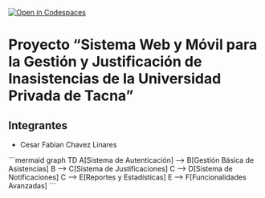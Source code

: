 [![Open in Codespaces](https://classroom.github.com/assets/launch-codespace-2972f46106e565e64193e422d61a12cf1da4916b45550586e14ef0a7c637dd04.svg)](https://classroom.github.com/open-in-codespaces?assignment_repo_id=17169109)
#  Proyecto “Sistema Web y Móvil para la Gestión y Justificación de Inasistencias de la Universidad Privada de Tacna”

## Integrantes
- Cesar Fabian Chavez Linares


´´´mermaid
graph TD
    A[Sistema de Autenticación] --> B[Gestión Básica de Asistencias]
    B --> C[Sistema de Justificaciones]
    C --> D[Sistema de Notificaciones]
    C --> E[Reportes y Estadísticas]
    E --> F[Funcionalidades Avanzadas]
´´´
